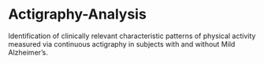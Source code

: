 # Actigraphy-Analysis
Identification of clinically relevant characteristic patterns of physical activity measured via continuous actigraphy in subjects with and without Mild Alzheimer’s.
